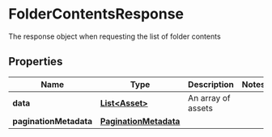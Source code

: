 

# FolderContentsResponse

The response object when requesting the list of folder contents

## Properties

| Name | Type | Description | Notes |
|------------ | ------------- | ------------- | -------------|
|**data** | [**List&lt;Asset&gt;**](Asset.md) | An array of assets |  |
|**paginationMetadata** | [**PaginationMetadata**](PaginationMetadata.md) |  |  |



